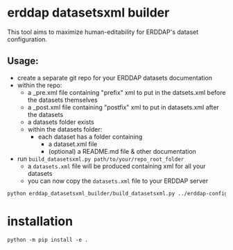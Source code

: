 # erddap datasetsxml builder

This tool aims to maximize human-editability for ERDDAP's dataset configuration.

## Usage:
* create a separate git repo for your ERDDAP datasets documentation
* within the repo:
  * a _pre.xml file containing "prefix" xml to put in the datsets.xml before the datasets themselves
  * a _post.xml file containing "postfix" xml to put in datasets.xml after the datasets
  * a datasets folder exists
  * within the datasets folder:
    * each dataset has a folder containing
      * a dataset.xml file
      * (optional) a README.md file & other documentation
* run `build_datasetsxml.py path/to/your/repo_root_folder`
  * a `datasets.xml` file will be produced containing xml for all your datasets
  * you can now copy the `datasets.xml` file to your ERDDAP server

```bash
python erddap_datasetsxml_builder/build_datasetsxml.py ../erddap-config/
```

# installation

```
python -m pip install -e .
````
